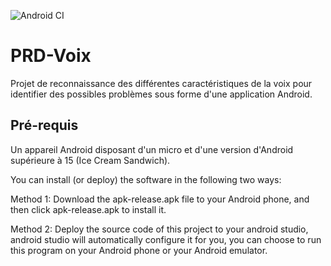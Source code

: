 ![Android CI](https://github.com/StevenMartin00/PRD-Voix/workflows/Android%20CI/badge.svg)
# PRD-Voix

Projet de reconnaissance des différentes caractéristiques de la voix pour identifier des possibles problèmes sous forme d'une application Android.

## Pré-requis

Un appareil Android disposant d'un micro et d'une version d'Android supérieure à 15 (Ice Cream Sandwich).

You can install (or deploy) the software in the following two ways:

Method 1: Download the apk-release.apk file to your Android phone, and then click apk-release.apk to install it.

Method 2: Deploy the source code of this project to your android studio, android studio will automatically configure it for you, you can choose to run this program on your Android phone or your Android emulator.
